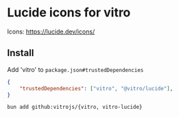 # Lucide icons for vitro

Icons: https://lucide.dev/icons/


## Install

Add 'vitro' to `package.json#trustedDependencies`

```json
{
    "trustedDependencies": ["vitro", "@vitro/lucide"],
}
```

```sh
bun add github:vitrojs/{vitro, vitro-lucide}
```

